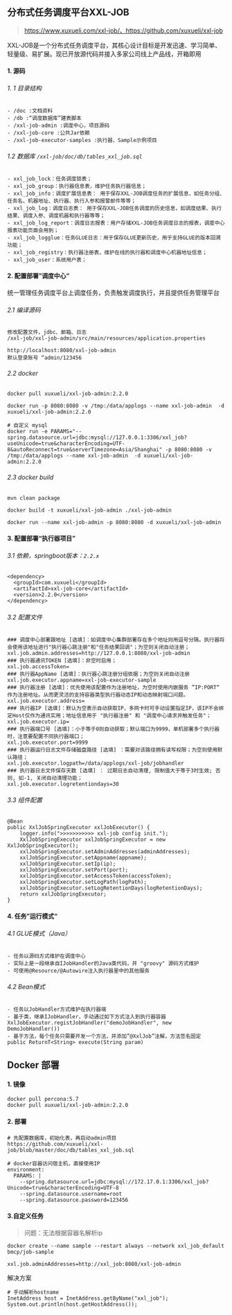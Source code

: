 ## 分布式任务调度平台XXL-JOB

> https://www.xuxueli.com/xxl-job/、https://github.com/xuxueli/xxl-job

XXL-JOB是一个分布式任务调度平台，其核心设计目标是开发迅速、学习简单、轻量级、易扩展。现已开放源代码并接入多家公司线上产品线，开箱即用


#### 1. 源码

###### 1. 1 目录结构

```
- /doc :文档资料
- /db :“调度数据库”建表脚本
- /xxl-job-admin :调度中心，项目源码
- /xxl-job-core :公共Jar依赖
- /xxl-job-executor-samples :执行器，Sample示例项目
```

###### 1.2 数据库  `/xxl-job/doc/db/tables_xxl_job.sql`

```
- xxl_job_lock：任务调度锁表；
- xxl_job_group：执行器信息表，维护任务执行器信息；
- xxl_job_info：调度扩展信息表： 用于保存XXL-JOB调度任务的扩展信息，如任务分组、任务名、机器地址、执行器、执行入参和报警邮件等等；
- xxl_job_log：调度日志表： 用于保存XXL-JOB任务调度的历史信息，如调度结果、执行结果、调度入参、调度机器和执行器等等；
- xxl_job_log_report：调度日志报表：用户存储XXL-JOB任务调度日志的报表，调度中心报表功能页面会用到；
- xxl_job_logglue：任务GLUE日志：用于保存GLUE更新历史，用于支持GLUE的版本回溯功能；
- xxl_job_registry：执行器注册表，维护在线的执行器和调度中心机器地址信息；
- xxl_job_user：系统用户表；
```

#### 2. 配置部署”调度中心“

统一管理任务调度平台上调度任务，负责触发调度执行，并且提供任务管理平台

###### 2.1 编译源码

```
修改配置文件，jdbc、邮箱、日志
/xxl-job/xxl-job-admin/src/main/resources/application.properties

http://localhost:8080/xxl-job-admin 
默认登录账号 “admin/123456
```

###### 2.2 docker

```
docker pull xuxueli/xxl-job-admin:2.2.0

docker run -p 8080:8080 -v /tmp:/data/applogs --name xxl-job-admin  -d xuxueli/xxl-job-admin:2.2.0

# 自定义 mysql
docker run -e PARAMS="--spring.datasource.url=jdbc:mysql://127.0.0.1:3306/xxl_job?useUnicode=true&characterEncoding=UTF-8&autoReconnect=true&serverTimezone=Asia/Shanghai" -p 8080:8080 -v /tmp:/data/applogs --name xxl-job-admin  -d xuxueli/xxl-job-admin:2.2.0
```

###### 2.3 docker build

```
mvn clean package

docker build -t xuxueli/xxl-job-admin ./xxl-job-admin

docker run --name xxl-job-admin -p 8080:8080 -d xuxueli/xxl-job-admin
```

#### 3. 配置部署“执行器项目”

###### 3.1 依赖，springboot版本：`2.2.x`

```
<dependency>
  <groupId>com.xuxueli</groupId>
  <artifactId>xxl-job-core</artifactId>
  <version>2.2.0</version>
</dependency>
```

###### 3.2 配置文件

```
### 调度中心部署跟地址 [选填]：如调度中心集群部署存在多个地址则用逗号分隔。执行器将会使用该地址进行"执行器心跳注册"和"任务结果回调"；为空则关闭自动注册；
xxl.job.admin.addresses=http://127.0.0.1:8080/xxl-job-admin
### 执行器通讯TOKEN [选填]：非空时启用；
xxl.job.accessToken=
### 执行器AppName [选填]：执行器心跳注册分组依据；为空则关闭自动注册
xxl.job.executor.appname=xxl-job-executor-sample
### 执行器注册 [选填]：优先使用该配置作为注册地址，为空时使用内嵌服务 ”IP:PORT“ 作为注册地址。从而更灵活的支持容器类型执行器动态IP和动态映射端口问题。
xxl.job.executor.address=
### 执行器IP [选填]：默认为空表示自动获取IP，多网卡时可手动设置指定IP，该IP不会绑定Host仅作为通讯实用；地址信息用于 "执行器注册" 和 "调度中心请求并触发任务"；
xxl.job.executor.ip=
### 执行器端口号 [选填]：小于等于0则自动获取；默认端口为9999，单机部署多个执行器时，注意要配置不同执行器端口；
xxl.job.executor.port=9999
### 执行器运行日志文件存储磁盘路径 [选填] ：需要对该路径拥有读写权限；为空则使用默认路径；
xxl.job.executor.logpath=/data/applogs/xxl-job/jobhandler
### 执行器日志文件保存天数 [选填] ： 过期日志自动清理, 限制值大于等于3时生效; 否则, 如-1, 关闭自动清理功能；
xxl.job.executor.logretentiondays=30
```

###### 3.3 组件配置

```
@Bean
public XxlJobSpringExecutor xxlJobExecutor() {
    logger.info(">>>>>>>>>>> xxl-job config init.");
    XxlJobSpringExecutor xxlJobSpringExecutor = new XxlJobSpringExecutor();
    xxlJobSpringExecutor.setAdminAddresses(adminAddresses);
    xxlJobSpringExecutor.setAppname(appname);
    xxlJobSpringExecutor.setIp(ip);
    xxlJobSpringExecutor.setPort(port);
    xxlJobSpringExecutor.setAccessToken(accessToken);
    xxlJobSpringExecutor.setLogPath(logPath);
    xxlJobSpringExecutor.setLogRetentionDays(logRetentionDays);
    return xxlJobSpringExecutor;
}
```

#### 4. 任务”运行模式“

###### 4.1 GLUE模式（Java）

```
- 任务以源码方式维护在调度中心
- 实际上是一段继承自IJobHandler的Java类代码，并 "groovy" 源码方式维护
- 可使用@Resource/@Autowire注入执行器里中的其他服务
```

###### 4.2 Bean模式

```
- 任务以JobHandler方式维护在执行器端
- 基于类，继承IJobHandler，手动通过如下方式注入到执行器容器
XxlJobExecutor.registJobHandler("demoJobHandler", new DemoJobHandler())
- 基于方法，每个任务只需要开发一个方法，并添加”@XxlJob”注解，方法签名固定
public ReturnT<String> execute(String param)
```



## Docker 部署

#### 1. 镜像

```
docker pull percona:5.7
docker pull xuxueli/xxl-job-admin:2.2.0
```

#### 2. 部署

```
# 先配置数据库，初始化表，再启动admin项目
https://github.com/xuxueli/xxl-job/blob/master/doc/db/tables_xxl_job.sql

# docker容器访问宿主机，直接使用IP
environment:
  PARAMS: |
	--spring.datasource.url=jdbc:mysql://172.17.0.1:3306/xxl_job?Unicode=true&characterEncoding=UTF-8
	--spring.datasource.username=root
	--spring.datasource.password=123456
```

#### 3.自定义任务

> 问题：无法根据容器名解析ip

```shell
docker create --name sample --restart always --network xxl_job_default bmcp/job-sample

xxl.job.adminAddresses=http://xxl_job:8080/xxl-job-admin
```

解决方案

```
# 手动解析hostname
InetAddress host = InetAddress.getByName("xxl_job");
System.out.println(host.getHostAddress());
```

